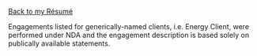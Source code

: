 [Back to my Résumé][0]

Engagements listed for generically-named clients, i.e. Energy Client, were performed under NDA and the engagement description is based solely on publically available statements.

[0]: /long-cv